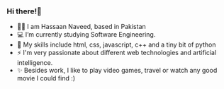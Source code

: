 ### Hi there!👋


- 👦🏽 I am Hassaan Naveed, based in Pakistan
- 💻 I’m currently studying Software Engineering.
- 🔨 My skills include html, css, javascript, c++ and a tiny bit of python
- ⚡ I'm very passionate about different web technologies and artificial intelligence.
- ✨ Besides work, I like to play video games, travel or watch any good movie I could find :)
